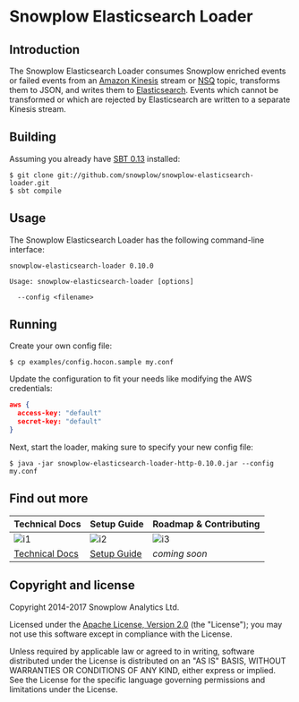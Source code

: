 # Snowplow Elasticsearch Loader

## Introduction

The Snowplow Elasticsearch Loader consumes Snowplow enriched events or failed events from an
[Amazon Kinesis][kinesis] stream or [NSQ][nsq] topic, transforms them to JSON, and writes them to
[Elasticsearch][elasticsearch]. Events which cannot be transformed or which are rejected by
Elasticsearch are written to a separate Kinesis stream.

## Building

Assuming you already have [SBT 0.13][sbt] installed:

    $ git clone git://github.com/snowplow/snowplow-elasticsearch-loader.git
    $ sbt compile

## Usage

The Snowplow Elasticsearch Loader has the following command-line interface:

```
snowplow-elasticsearch-loader 0.10.0

Usage: snowplow-elasticsearch-loader [options]

  --config <filename>
```

## Running

Create your own config file:

    $ cp examples/config.hocon.sample my.conf

Update the configuration to fit your needs like modifying the AWS credentials:

```json
aws {
  access-key: "default"
  secret-key: "default"
}
```

Next, start the loader, making sure to specify your new config file:

    $ java -jar snowplow-elasticsearch-loader-http-0.10.0.jar --config my.conf

## Find out more

| Technical Docs              | Setup Guide           | Roadmap & Contributing               |
|-----------------------------|-----------------------|--------------------------------------|
| ![i1][techdocs-image]       | ![i2][setup-image]    | ![i3][roadmap-image]                 |
| [Technical Docs][techdocs]  | [Setup Guide][setup]  | _coming soon_                        |

## Copyright and license

Copyright 2014-2017 Snowplow Analytics Ltd.

Licensed under the [Apache License, Version 2.0][license] (the "License");
you may not use this software except in compliance with the License.

Unless required by applicable law or agreed to in writing, software
distributed under the License is distributed on an "AS IS" BASIS,
WITHOUT WARRANTIES OR CONDITIONS OF ANY KIND, either express or implied.
See the License for the specific language governing permissions and
limitations under the License.

[kinesis]: http://aws.amazon.com/kinesis/
[nsq]: http://nsq.io
[snowplow]: http://snowplowanalytics.com
[elasticsearch]: http://www.elasticsearch.org/
[sbt]: http://www.scala-sbt.org

[setup]: https://github.com/snowplow/snowplow/wiki/elasticsearch-loader-setup
[techdocs]: https://github.com/snowplow/snowplow/wiki/elasticsearch-loader

[techdocs-image]: https://d3i6fms1cm1j0i.cloudfront.net/github/images/techdocs.png
[setup-image]: https://d3i6fms1cm1j0i.cloudfront.net/github/images/setup.png
[roadmap-image]: https://d3i6fms1cm1j0i.cloudfront.net/github/images/roadmap.png
[license]: http://www.apache.org/licenses/LICENSE-2.0
